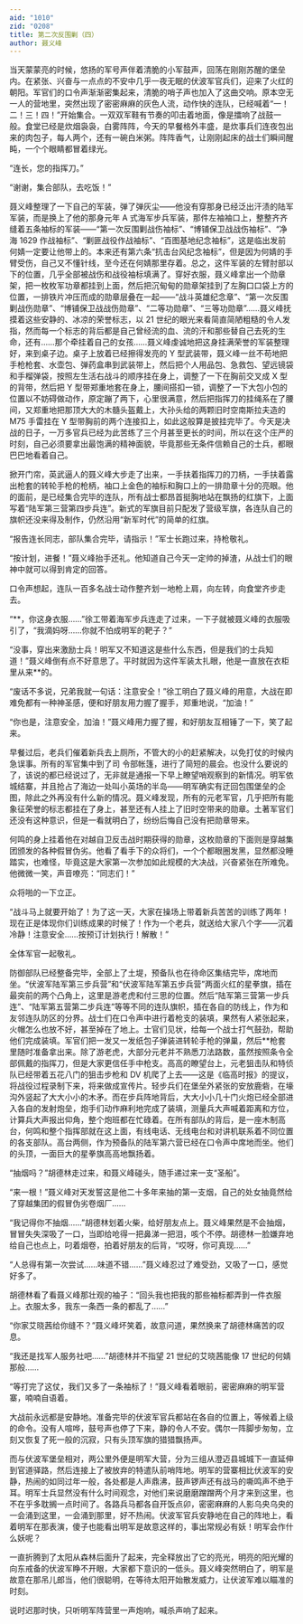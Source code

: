 ```yaml
---
aid: "1010"
zid: "0208"
title: 第二次反围剿（四）
author: 聂义峰
---
```


当天蒙蒙亮的时候，悠扬的军号声伴着清脆的小军鼓声，回荡在刚刚苏醒的堡垒内。在紧张、兴奋与一点点的不安中几乎一夜无眠的伏波军官兵们，迎来了火红的朝阳。军官们的口令声渐渐密集起来，清脆的哨子声也加入了这曲交响。原本空无一人的营地里，突然出现了密密麻麻的灰色人流，动作快的连队，已经喊着“一！二！三！四！”开始集合。一双双军鞋有节奏的叩击着地面，像是擂响了战鼓一般。食堂已经是炊烟袅袅，白雾阵阵，今天的早餐格外丰盛，是炊事兵们连夜包出来的肉包子，每人两个，还有一碗白米粥。阵阵香气，让刚刚起床的战士们瞬间醒盹，一个个眼睛都冒着绿光。

“连长，您的指挥刀。”

“谢谢，集合部队，去吃饭！”

聂义峰整理了一下自己的军装，弹了弹灰尘——他没有穿那身已经泛出汗渍的陆军军装，而是换上了他的那身元年 A 式海军步兵军装，那件左袖袖口上，整整齐齐缝着五条袖标的军装——“第一次反围剿战伤袖标”、“博铺保卫战战伤袖标”、“净海 1629 作战袖标”、“剿匪战役作战袖标”、“百图基地纪念袖标”，这是临出发前何婧一定要让他带上的。本来还有第六条“抗击台风纪念袖标”，但是因为何婧的手臂受伤，自己又不懂针线，至今还在何婧那里存着。总之，这件军装的左臂肘部以下的位置，几乎全部被战伤和战役袖标填满了。穿好衣服，聂义峰拿出一个勋章架，把一枚枚军功章都挂到上面，然后把沉甸甸的勋章架挂到了左胸口口袋上方的位置，一排铁片冲压而成的勋章层叠在一起——“战斗英雄纪念章”、“第一次反围剿战伤勋章”、“博铺保卫战战伤勋章”、“二等功勋章”、“三等功勋章”……聂义峰抚摸着这些安静的、冰凉的荣誉标志，以 21 世纪的眼光来看简直简陋粗糙的令人发指，然而每一个标志的背后都是自己曾经流的血、流的汗和那些替自己去死的生命，还有……那个牵挂着自己的女孩……聂义峰虔诚地把这身挂满荣誉的军装整理好，来到桌子边。桌子上放着已经擦得发亮的 Y 型武装带，聂义峰一丝不苟地把手枪枪套、水壶包、弹药盒串到武装带上，然后把个人用品包、急救包、望远镜袋和手榴弹袋，按照左生活右战斗的顺序挂在身上，调整了一下在胸前交叉成 X 型的背带，然后把 Y 型带郑重地套在身上，腰间搭扣一锁，调整了一下大包小包的位置以不妨碍做动作，原定蹦了两下，心里很满意，然后把指挥刀的挂绳系在了腰间，又郑重地把那顶大大的木髓头盔戴上，大孙头给的两颗旧时空南斯拉夫造的 M75 手雷挂在 Y 型带胸前的两个连接扣上，如此这般算是披挂完毕了。今天是决战的日子，一万多官兵已经为此苦练了三个月甚至更长的时间，所以在这个庄严的时刻，自己必须要拿出最饱满的精神面貌，毕竟那些无条件信赖自己的士兵，都眼巴巴地看着自己。

掀开门帘，英武逼人的聂义峰大步走了出来，一手扶着指挥刀的刀柄，一手扶着露出枪套的转轮手枪的枪柄，袖口上金色的袖标和胸口上的一排勋章十分的亮眼。他的面前，是已经集合完毕的连队，所有战士都昂首挺胸地站在飘扬的红旗下，上面写着“陆军第三营第四步兵连”。新式的军旗目前只配发了营级军旗，各连队自己的旗帜还没来得及制作，仍然沿用“新军时代”的简单的红旗。

“报告连长同志，部队集合完毕，请指示！”军士长跑过来，持枪敬礼。

“按计划，进餐！”聂义峰抬手还礼。他知道自己今天一定帅的掉渣，从战士们的眼神中就可以得到肯定的回答。

口令声想起，连队一百多名战士动作整齐划一地枪上肩，向左转，向食堂齐步走去。

“\*\*，你这身衣服……”徐工带着海军步兵连走了过来，一下子就被聂义峰的衣服吸引了，“我滴妈呀……你就不怕成明军的靶子？”

“没事，穿出来激励士兵！明军又不知道这是些什么东西，但是我们的士兵知道！”聂义峰倒有点不好意思了。平时就因为这件军装太扎眼，他是一直放在衣柜里从来\*\*的。

“废话不多说，兄弟我就一句话：注意安全！”徐工明白了聂义峰的用意，大战在即难免都有一种神圣感，便和好朋友用力握了握手，郑重地说，“加油！”

“你也是，注意安全，加油！”聂义峰用力握了握，和好朋友互相锤了一下，笑了起来。

早餐过后，老兵们催着新兵去上厕所，不管大的小的赶紧解决，以免打仗的时候内急误事。所有的军官集中到了司 令部帐篷，进行了简短的晨会。也没什么要说的了，该说的都已经说过了，无非就是通报一下早上瞭望哨观察到的新情况。明军依城结寨，并且抢占了海边一处叫小英场的半岛——明军确实有迂回包围堡垒的企图，除此之外再没有什么新的情况。聂义峰发现，所有的元老军官，几乎把所有能象征荣誉的标志都挂在了身上，甚至还有人挂上了旧时空带来的勋章。土著军官们还没有这种意识，但是一看就明白了，纷纷后悔自己没有把勋章带来。

何鸣的身上挂着他在对越自卫反击战时期获得的勋章，这枚勋章的下面则是穿越集团颁发的各种假冒伪劣。他看了看手下的众将们，一个个都眼圈发黑，显然都没睡踏实，也难怪，毕竟这是大家第一次参加如此规模的大决战，兴奋紧张在所难免。他微微一笑，声音嘹亮：“同志们！”

众将啪的一下立正。

“战斗马上就要开始了！为了这一天，大家在操场上带着新兵苦苦的训练了两年！现在正是体现你们训练成果的时候了！作为一个老兵，就送给大家八个字——沉着冷静！注意安全……按预订计划执行！解散！”

全体军官一起敬礼。

防御部队已经整备完毕，全部上了土堤，预备队也在待命区集结完毕，席地而坐。“伏波军陆军第三步兵营”和“伏波军陆军第五步兵营”两面火红的星拳旗，插在最突前的两个凸角上，这里是游老虎和付三思的位置。然后“陆军第三营第一步兵连”、“陆军第五营第二步兵连”等等不同的连队旗帜，插在各自的防线上，作为和友邻连队防区的分界。战士们在口令声中进行着枪支的装填，果然有人紧张起来，火帽怎么也放不好，甚至掉在了地上。士官们见状，给每一个战士打气鼓劲，帮助他们完成装填。军官们把一发又一发纸包子弹装进转轮手枪的弹巢，然后\*\*枪套里随时准备拿出来。除了游老虎，大部分元老并不熟悉刀法路数，虽然按照条令全部佩戴的指挥刀，但是大家更信任手中枪支。高高的瞭望台上，元老狙击队和特侦队已经带着五花八门的狙击步枪和 DV 机爬了上去——这是《临高时报》的提议，将战役过程录制下来，将来做成宣传片。轻步兵们在堡垒外紧张的安放鹿砦，在壕沟外竖起了大大小小的木矛。而在步兵阵地背后，大大小小几十门火炮已经全部进入各自的发射炮垒，炮手们动作麻利地完成了装填，测量兵大声喊着距离和方位，计算兵大声报出仰角，整个炮班都在忙碌着。在所有部队的背后，是一座木制高台，何鸣和整个指挥部就在这上面，有线电话、无线电台和对讲机联系着不同位置的各支部队。高台两侧，作为预备队的陆军第六营已经在口令声中席地而坐。他们的头顶，一面巨大的星拳旗高高地飘扬着。

“抽烟吗？”胡德林走过来，和聂义峰碰头，随手递过来一支“圣船”。

“来一根！”聂义峰对天发誓这是他二十多年来抽的第一支烟，自己的处女抽竟然给了穿越集团的假冒伪劣卷烟厂……

“我记得你不抽烟……”胡德林划着火柴，给好朋友点上。聂义峰果然是不会抽烟，冒冒失失深吸了一口，当即给呛得一把鼻涕一把泪，咳个不停。胡德林一脸嫌弃地给自己也点上，叼着烟卷，拍着好朋友的后背，“哎呀，你可真现……”

“人总得有第一次尝试……味道不错……”聂义峰忍过了难受劲，又吸了一口，感觉好多了。

胡德林看了看聂义峰那壮观的袖子：“回头我也把我的那些袖标都弄到一件衣服上。衣服太多，我东一条西一条的都乱了……”

“你家艾晓茜给你缝不？”聂义峰坏笑着，故意问道，果然换来了胡德林痛苦的叹息。

“我还是找军人服务社吧……”胡德林并不指望 21 世纪的艾晓茜能像 17 世纪的何婧那般……

“等打完了这仗，我们又多了一条袖标了！”聂义峰看着眼前，密密麻麻的明军营寨，喃喃自语着。

大战前永远都是安静地。准备完毕的伏波军官兵都站在各自的位置上，等候着上级的命令。没有人喧哗，鼓号声也停了下来，静的令人不安。偶尔一阵脚步匆匆，立刻又恢复了死一般的沉寂，只有头顶军旗的猎猎飘扬声。

而与伏波军堡垒相对，两公里外便是明军大营，分为三组从澄迈县城城下一直延伸到官道驿路，然后连接上了被放弃的特遣队前哨阵地。明军的营寨相比伏波军的安静，热闹的如同过年一般，各处都是人声鼎沸，鼓声锣声还有战马的嘶鸣声不绝于耳。明军士兵显然没有什么时间观念，对他们来说磨磨蹭蹭两个月才来到这里，也不在乎多耽搁一点时间了。各路兵马都各自开饭点卯，密密麻麻的人影乌央乌央的一会涌到这里，一会涌到那里，好不热闹。伏波军官兵安静地在自己的阵地上，看着明军在那表演，傻子也能看出明军是故意这样的，事出常规必有妖！明军会作什么妖呢？

一直折腾到了太阳从森林后面升了起来，完全释放出了它的亮光，明亮的阳光耀的向东戒备的伏波军睁不开眼，大家都下意识的一低头。聂义峰突然明白了，明军是故意在那吊儿郎当，他们很聪明，在等待太阳开始散发威力，让伏波军难以瞄准的时刻。

说时迟那时快，只听明军阵营里一声炮响，喊杀声响了起来。
